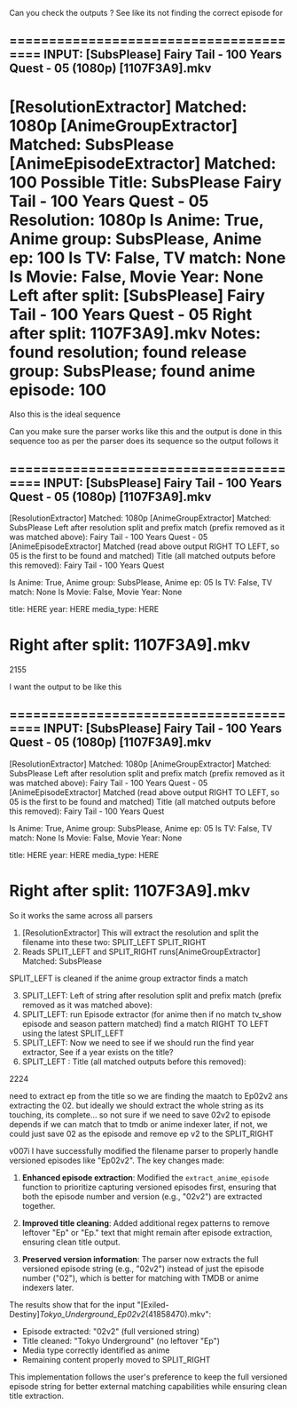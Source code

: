 Can you check the outputs ? See like its not finding the correct episode for 


=======================================
INPUT: [SubsPlease] Fairy Tail - 100 Years Quest - 05 (1080p) [1107F3A9].mkv
--------------------------------------------------------------------------------
[ResolutionExtractor] Matched: 1080p
[AnimeGroupExtractor] Matched: SubsPlease
[AnimeEpisodeExtractor] Matched: 100
Possible Title: SubsPlease Fairy Tail - 100 Years Quest - 05
Resolution: 1080p
Is Anime: True, Anime group: SubsPlease, Anime ep: 100
Is TV: False, TV match: None
Is Movie: False, Movie Year: None
Left after split: [SubsPlease] Fairy Tail - 100 Years Quest - 05
Right after split: 1107F3A9].mkv
Notes: found resolution; found release group: SubsPlease; found anime episode: 100
======================================================



Also this is the ideal sequence 

Can you make sure the parser works like this and the output is done in this sequence too as per the parser does its sequence so the output follows it

=======================================
INPUT: [SubsPlease] Fairy Tail - 100 Years Quest - 05 (1080p) [1107F3A9].mkv
--------------------------------------------------------------------------------
[ResolutionExtractor] Matched: 1080p
[AnimeGroupExtractor] Matched: SubsPlease
Left after resolution split and prefix match (prefix removed as it was matched above): Fairy Tail - 100 Years Quest - 05
[AnimeEpisodeExtractor] Matched (read above output RIGHT TO LEFT, so 05 is the first to be found and matched)
Title (all matched outputs before this removed): Fairy Tail - 100 Years Quest

Is Anime: True, Anime group: SubsPlease, Anime ep: 05
Is TV: False, TV match: None
Is Movie: False, Movie Year: None

title: HERE year: HERE media_type: HERE

Right after split: 1107F3A9].mkv
======================================================


2155

I want the output to be like this


=======================================
INPUT: [SubsPlease] Fairy Tail - 100 Years Quest - 05 (1080p) [1107F3A9].mkv
--------------------------------------------------------------------------------
[ResolutionExtractor] Matched: 1080p
[AnimeGroupExtractor] Matched: SubsPlease
Left after resolution split and prefix match (prefix removed as it was matched above): Fairy Tail - 100 Years Quest - 05
[AnimeEpisodeExtractor] Matched (read above output RIGHT TO LEFT, so 05 is the first to be found and matched)
Title (all matched outputs before this removed): Fairy Tail - 100 Years Quest

Is Anime: True, Anime group: SubsPlease, Anime ep: 05
Is TV: False, TV match: None
Is Movie: False, Movie Year: None

title: HERE year: HERE media_type: HERE

Right after split: 1107F3A9].mkv
======================================================


So it works the same across all parsers

1. [ResolutionExtractor] 
This will extract the resolution and split the filename into these two:
SPLIT_LEFT
SPLIT_RIGHT
2. Reads SPLIT_LEFT and SPLIT_RIGHT runs[AnimeGroupExtractor] Matched: SubsPlease

SPLIT_LEFT is cleaned if the anime group extractor finds a match

3. SPLIT_LEFT: Left of string after resolution split and prefix match (prefix removed as it was matched above): 
4. SPLIT_LEFT: run Episode extractor (for anime then if no match tv_show episode and season pattern matched) find a match RIGHT TO LEFT using the latest SPLIT_LEFT
5. SPLIT_LEFT: Now we need to see if we should run the find year extractor, See if a year exists on the title?
6. SPLIT_LEFT : Title (all matched outputs before this removed):



2224

need to extract ep from the title
so we are finding the maatch to Ep02v2 ans extracting the 02.
but ideally we should extract the whole string as its touching, its complete... so not sure if we need to save 02v2 to episode depends if we can match that to tmdb or anime indexer later, if not, we could just save 02 as the episode and remove ep v2 to the SPLIT_RIGHT

v007i
I have successfully modified the filename parser to properly handle versioned episodes like "Ep02v2". The key changes made:

1. **Enhanced episode extraction**: Modified the `extract_anime_episode` function to prioritize capturing versioned episodes first, ensuring that both the episode number and version (e.g., "02v2") are extracted together.

2. **Improved title cleaning**: Added additional regex patterns to remove leftover "Ep" or "Ep." text that might remain after episode extraction, ensuring clean title output.

3. **Preserved version information**: The parser now extracts the full versioned episode string (e.g., "02v2") instead of just the episode number ("02"), which is better for matching with TMDB or anime indexers later.

The results show that for the input "[Exiled-Destiny]_Tokyo_Underground_Ep02v2_(41858470).mkv":
- Episode extracted: "02v2" (full versioned string)
- Title cleaned: "Tokyo Underground" (no leftover "Ep")
- Media type correctly identified as anime
- Remaining content properly moved to SPLIT_RIGHT

This implementation follows the user's preference to keep the full versioned episode string for better external matching capabilities while ensuring clean title extraction.

